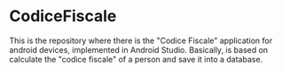 # CodiceFiscale
This is the repository where there is the "Codice Fiscale" application for android devices, implemented in Android Studio. Basically, is based on calculate the "codice fiscale" of a person and save it into a database.
